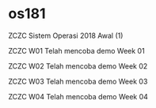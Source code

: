 # os181
ZCZC Sistem Operasi 2018 Awal (1)

ZCZC W01 Telah mencoba demo Week 01

ZCZC W02 Telah mencoba demo Week 02

ZCZC W03 Telah mencoba demo Week 03

ZCZC W04 Telah mencoba demo Week 04

